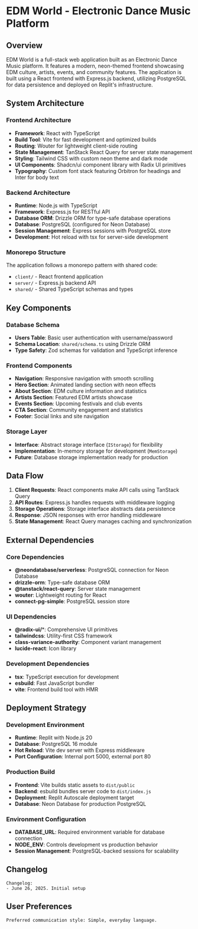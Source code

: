 # EDM World - Electronic Dance Music Platform

## Overview

EDM World is a full-stack web application built as an Electronic Dance Music platform. It features a modern, neon-themed frontend showcasing EDM culture, artists, events, and community features. The application is built using a React frontend with Express.js backend, utilizing PostgreSQL for data persistence and deployed on Replit's infrastructure.

## System Architecture

### Frontend Architecture
- **Framework**: React with TypeScript
- **Build Tool**: Vite for fast development and optimized builds
- **Routing**: Wouter for lightweight client-side routing
- **State Management**: TanStack React Query for server state management
- **Styling**: Tailwind CSS with custom neon theme and dark mode
- **UI Components**: Shadcn/ui component library with Radix UI primitives
- **Typography**: Custom font stack featuring Orbitron for headings and Inter for body text

### Backend Architecture
- **Runtime**: Node.js with TypeScript
- **Framework**: Express.js for RESTful API
- **Database ORM**: Drizzle ORM for type-safe database operations
- **Database**: PostgreSQL (configured for Neon Database)
- **Session Management**: Express sessions with PostgreSQL store
- **Development**: Hot reload with tsx for server-side development

### Monorepo Structure
The application follows a monorepo pattern with shared code:
- `client/` - React frontend application
- `server/` - Express.js backend API
- `shared/` - Shared TypeScript schemas and types

## Key Components

### Database Schema
- **Users Table**: Basic user authentication with username/password
- **Schema Location**: `shared/schema.ts` using Drizzle ORM
- **Type Safety**: Zod schemas for validation and TypeScript inference

### Frontend Components
- **Navigation**: Responsive navigation with smooth scrolling
- **Hero Section**: Animated landing section with neon effects
- **About Section**: EDM culture information and statistics
- **Artists Section**: Featured EDM artists showcase
- **Events Section**: Upcoming festivals and club events
- **CTA Section**: Community engagement and statistics
- **Footer**: Social links and site navigation

### Storage Layer
- **Interface**: Abstract storage interface (`IStorage`) for flexibility
- **Implementation**: In-memory storage for development (`MemStorage`)
- **Future**: Database storage implementation ready for production

## Data Flow

1. **Client Requests**: React components make API calls using TanStack Query
2. **API Routes**: Express.js handles requests with middleware logging
3. **Storage Operations**: Storage interface abstracts data persistence
4. **Response**: JSON responses with error handling middleware
5. **State Management**: React Query manages caching and synchronization

## External Dependencies

### Core Dependencies
- **@neondatabase/serverless**: PostgreSQL connection for Neon Database
- **drizzle-orm**: Type-safe database ORM
- **@tanstack/react-query**: Server state management
- **wouter**: Lightweight routing for React
- **connect-pg-simple**: PostgreSQL session store

### UI Dependencies
- **@radix-ui/***: Comprehensive UI primitives
- **tailwindcss**: Utility-first CSS framework
- **class-variance-authority**: Component variant management
- **lucide-react**: Icon library

### Development Dependencies
- **tsx**: TypeScript execution for development
- **esbuild**: Fast JavaScript bundler
- **vite**: Frontend build tool with HMR

## Deployment Strategy

### Development Environment
- **Runtime**: Replit with Node.js 20
- **Database**: PostgreSQL 16 module
- **Hot Reload**: Vite dev server with Express middleware
- **Port Configuration**: Internal port 5000, external port 80

### Production Build
- **Frontend**: Vite builds static assets to `dist/public`
- **Backend**: esbuild bundles server code to `dist/index.js`
- **Deployment**: Replit Autoscale deployment target
- **Database**: Neon Database for production PostgreSQL

### Environment Configuration
- **DATABASE_URL**: Required environment variable for database connection
- **NODE_ENV**: Controls development vs production behavior
- **Session Management**: PostgreSQL-backed sessions for scalability

## Changelog

```
Changelog:
- June 26, 2025. Initial setup
```

## User Preferences

```
Preferred communication style: Simple, everyday language.
```